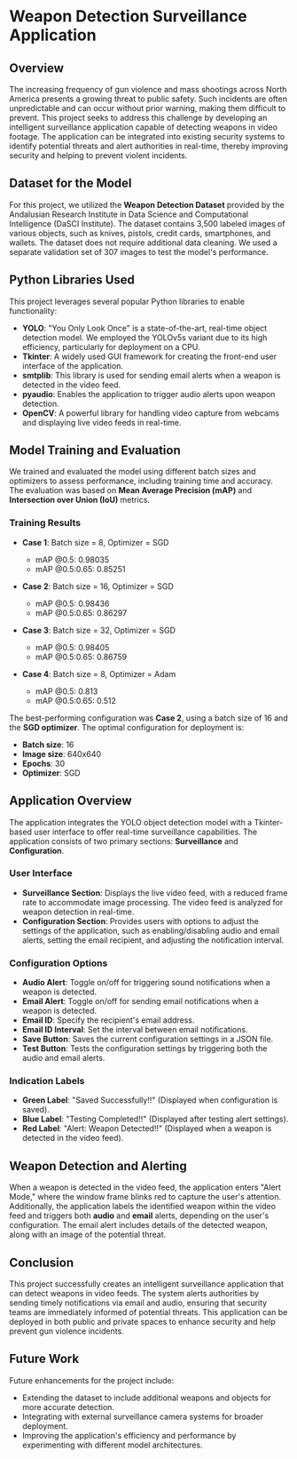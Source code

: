 
# Weapon Detection Surveillance Application

## Overview

The increasing frequency of gun violence and mass shootings across North America presents a growing threat to public safety. Such incidents are often unpredictable and can occur without prior warning, making them difficult to prevent. This project seeks to address this challenge by developing an intelligent surveillance application capable of detecting weapons in video footage. The application can be integrated into existing security systems to identify potential threats and alert authorities in real-time, thereby improving security and helping to prevent violent incidents.

## Dataset for the Model

For this project, we utilized the **Weapon Detection Dataset** provided by the Andalusian Research Institute in Data Science and Computational Intelligence (DaSCI Institute). The dataset contains 3,500 labeled images of various objects, such as knives, pistols, credit cards, smartphones, and wallets. The dataset does not require additional data cleaning. We used a separate validation set of 307 images to test the model's performance.

## Python Libraries Used

This project leverages several popular Python libraries to enable functionality:

- **YOLO**: "You Only Look Once" is a state-of-the-art, real-time object detection model. We employed the YOLOv5s variant due to its high efficiency, particularly for deployment on a CPU.
- **Tkinter**: A widely used GUI framework for creating the front-end user interface of the application.
- **smtplib**: This library is used for sending email alerts when a weapon is detected in the video feed.
- **pyaudio**: Enables the application to trigger audio alerts upon weapon detection.
- **OpenCV**: A powerful library for handling video capture from webcams and displaying live video feeds in real-time.

## Model Training and Evaluation

We trained and evaluated the model using different batch sizes and optimizers to assess performance, including training time and accuracy. The evaluation was based on **Mean Average Precision (mAP)** and **Intersection over Union (IoU)** metrics.

### Training Results

- **Case 1**: Batch size = 8, Optimizer = SGD
  - mAP @0.5: 0.98035
  - mAP @0.5:0.65: 0.85251

- **Case 2**: Batch size = 16, Optimizer = SGD
  - mAP @0.5: 0.98436
  - mAP @0.5:0.65: 0.86297

- **Case 3**: Batch size = 32, Optimizer = SGD
  - mAP @0.5: 0.98405
  - mAP @0.5:0.65: 0.86759

- **Case 4**: Batch size = 8, Optimizer = Adam
  - mAP @0.5: 0.813
  - mAP @0.5:0.65: 0.512

The best-performing configuration was **Case 2**, using a batch size of 16 and the **SGD optimizer**. The optimal configuration for deployment is:

- **Batch size**: 16
- **Image size**: 640x640
- **Epochs**: 30
- **Optimizer**: SGD

## Application Overview

The application integrates the YOLO object detection model with a Tkinter-based user interface to offer real-time surveillance capabilities. The application consists of two primary sections: **Surveillance** and **Configuration**.

### User Interface

- **Surveillance Section**: Displays the live video feed, with a reduced frame rate to accommodate image processing. The video feed is analyzed for weapon detection in real-time.
- **Configuration Section**: Provides users with options to adjust the settings of the application, such as enabling/disabling audio and email alerts, setting the email recipient, and adjusting the notification interval.

### Configuration Options

- **Audio Alert**: Toggle on/off for triggering sound notifications when a weapon is detected.
- **Email Alert**: Toggle on/off for sending email notifications when a weapon is detected.
- **Email ID**: Specify the recipient's email address.
- **Email ID Interval**: Set the interval between email notifications.
- **Save Button**: Saves the current configuration settings in a JSON file.
- **Test Button**: Tests the configuration settings by triggering both the audio and email alerts.

### Indication Labels

- **Green Label**: "Saved Successfully!!" (Displayed when configuration is saved).
- **Blue Label**: "Testing Completed!!" (Displayed after testing alert settings).
- **Red Label**: "Alert: Weapon Detected!!" (Displayed when a weapon is detected in the video feed).

## Weapon Detection and Alerting

When a weapon is detected in the video feed, the application enters "Alert Mode," where the window frame blinks red to capture the user's attention. Additionally, the application labels the identified weapon within the video feed and triggers both **audio** and **email** alerts, depending on the user's configuration. The email alert includes details of the detected weapon, along with an image of the potential threat.

## Conclusion

This project successfully creates an intelligent surveillance application that can detect weapons in video feeds. The system alerts authorities by sending timely notifications via email and audio, ensuring that security teams are immediately informed of potential threats. This application can be deployed in both public and private spaces to enhance security and help prevent gun violence incidents.

## Future Work

Future enhancements for the project include:

- Extending the dataset to include additional weapons and objects for more accurate detection.
- Integrating with external surveillance camera systems for broader deployment.
- Improving the application's efficiency and performance by experimenting with different model architectures.
